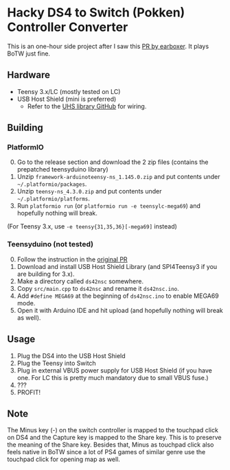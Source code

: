 # Hacky DS4 to Switch (Pokken) Controller Converter

This is an one-hour side project after I saw this [PR by earboxer][pr]. It plays BoTW just fine.

## Hardware

- Teensy 3.x/LC (mostly tested on LC)
- USB Host Shield (mini is preferred)
  - Refer to the [UHS library GitHub][uhs] for wiring.

## Building

### PlatformIO

0. Go to the release section and download the 2 zip files (contains the prepatched teensyduino library)
1. Unzip `framework-arduinoteensy-ns_1.145.0.zip` and put contents under `~/.platformio/packages`.
2. Unzip `teensy-ns_4.3.0.zip` and put contents under `~/.platformio/platforms`.
3. Run `platformio run` (or `platformio run -e teensylc-mega69`) and hopefully nothing will break.

(For Teensy 3.x, use `-e teensy{31,35,36}[-mega69]` instead)

### Teensyduino (not tested)

0. Follow the instruction in the [original PR][pr]
1. Download and install USB Host Shield Library (and SPI4Teensy3 if you are building for 3.x).
2. Make a directory called `ds42nsc` somewhere.
3. Copy `src/main.cpp` to `ds42nsc` and rename it `ds42nsc.ino`.
4. Add `#define MEGA69` at the beginning of `ds42nsc.ino` to enable MEGA69 mode.
5. Open it with Arduino IDE and hit upload (and hopefully nothing will break as well).

## Usage

1. Plug the DS4 into the USB Host Shield
2. Plug the Teensy into Switch
3. Plug in external VBUS power supply for USB Host Shield (if you have one. For LC this is pretty much mandatory due to small VBUS fuse.)
4. ???
5. PROFIT!

## Note

The Minus key (-) on the switch controller is mapped to the touchpad click on DS4 and the Capture key is mapped to the Share key. This is to preserve the meaning of the Share key. Besides that, Minus as touchpad click also feels native in BoTW since a lot of PS4 games of similar genre use the touchpad click for opening map as well.

[pr]: https://github.com/PaulStoffregen/cores/pull/386
[uhs]: https://github.com/felis/USB_Host_Shield_2.0
